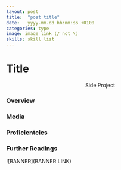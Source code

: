 ```yaml
---
layout: post
title:  "post title"
date:   yyyy-mm-dd hh:mm:ss +0100
categories: type
image: image link (/ not \)
skills: skill list
---
```


# Title
<!-- Type of Project -->
<div align="center"> Side Project </div>

### Overview

### Media

### Proficientcies

### Further Readings

![BANNER](BANNER LINK)
